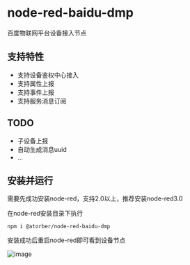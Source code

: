 # node-red-baidu-dmp

百度物联网平台设备接入节点

## 支持特性

- 支持设备鉴权中心接入
- 支持属性上报
- 支持事件上报
- 支持服务消息订阅

## TODO

- 子设备上报
- 自动生成消息uuid
- ...

## 安装并运行

需要先成功安装node-red，支持2.0以上，推荐安装node-red3.0

在node-red安装目录下执行

```
npm i @atorber/node-red-baidu-dmp
```

安装成功后重启node-red即可看到设备节点

![image](https://github.com/atorber/node-red-baidu-dmp/assets/19552906/00298689-f2ba-4ae0-a469-ce687ddc3db7)
